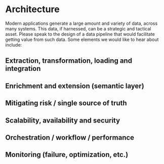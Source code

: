 # Architecture
Modern applications generate a large amount and variety of data, across many systems. This data, if harnessed, can be a strategic and tactical asset. Please speak to the design of a data pipeline that would facilitate getting value from such data. Some elements we would like to hear about include:
## Extraction, transformation, loading and integration

## Enrichment and extension (semantic layer)
## Mitigating risk / single source of truth
## Scalability, availability and security
## Orchestration / workflow / performance
## Monitoring (failure, optimization, etc.)